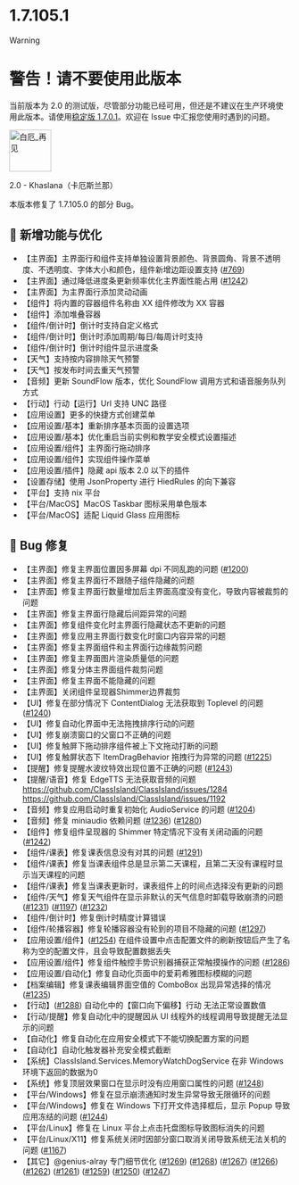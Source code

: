 # 1.7.105.1

> [!warning]
> # 警告！请不要使用此版本
>
> 当前版本为 2.0 的测试版，尽管部分功能已经可用，但还是不建议在生产环境使用此版本。请使用[稳定版 1.7.0.1](https://github.com/ClassIsland/ClassIsland/releases/tag/1.7.0.1)。欢迎在 Issue 中汇报您使用时遇到的问题。

<img src="https://res.classisland.tech/stickers/2.png" height="75" width="75" alt="白厄_再见" title="白厄_再见"/>

2.0 - Khaslana（卡厄斯兰那）

本版本修复了 1.7.105.0 的部分 Bug。

## 🚀 新增功能与优化

- 【主界面】主界面行和组件支持单独设置背景颜色、背景圆角、背景不透明度、不透明度、字体大小和颜色，组件新增边距设置支持 ([#769](https://github.com/ClassIsland/ClassIsland/issues/769))
- 【主界面】通过降低进度条更新频率优化主界面性能占用 ([#1242](https://github.com/ClassIsland/ClassIsland/issues/1242))
- 【主界面】为主界面行添加灵动动画
- 【组件】将内置的容器组件名称由 XX 组件修改为 XX 容器
- 【组件】添加堆叠容器
- 【组件/倒计时】倒计时支持自定义格式
- 【组件/倒计时】倒计时添加周期/每日/每周计时支持
- 【组件/倒计时】倒计时组件显示进度条
- 【天气】支持按内容排除天气预警
- 【天气】按发布时间去重天气预警
- 【音频】更新 SoundFlow 版本，优化 SoundFlow 调用方式和语音服务队列方式
- 【行动】行动【运行】Url 支持 UNC 路径
- 【应用设置】更多的快捷方式创建菜单
- 【应用设置/基本】重新排序基本页面的设置选项
- 【应用设置/基本】优化重启当前实例和教学安全模式设置描述
- 【应用设置/组件】主界面行拖动排序
- 【应用设置/组件】实现组件操作菜单
- 【应用设置/插件】隐藏 api 版本 2.0 以下的插件
- 【设置存储】使用 JsonProperty 进行 HiedRules 的向下兼容
- 【平台】支持 nix 平台
- 【平台/MacOS】MacOS Taskbar 图标采用单色版本
- 【平台/MacOS】适配 Liquid Glass 应用图标

## 🐛 Bug 修复

- 【主界面】修复主界面位置因多屏幕 dpi 不同乱跑的问题 ([#1200](https://github.com/ClassIsland/ClassIsland/issues/1200))
- 【主界面】修复主界面行不跟随子组件隐藏的问题
- 【主界面】修复主界面行数量增加后主界面高度没有变化，导致内容被裁剪的问题
- 【主界面】修复主界面行隐藏后间距异常的问题
- 【主界面】修复组件变化时主界面行隐藏状态不更新的问题
- 【主界面】修复应用主界面行数变化时窗口内容异常的问题
- 【主界面】修复主界面组件和主界面行边缘裁剪问题
- 【主界面】修复主界面图片渲染质量低的问题
- 【主界面】修复分体主界面组件裁剪问题
- 【主界面】修复主界面不能隐藏的问题
- 【主界面】关闭组件呈现器Shimmer边界裁剪
- 【UI】修复在部分情况下 ContentDialog 无法获取到 Toplevel 的问题 ([#1240](https://github.com/ClassIsland/ClassIsland/issues/1240))
- 【UI】修复自动化界面中无法拖拽排序行动的问题
- 【UI】修复崩溃窗口的父窗口不正确的问题
- 【UI】修复触屏下拖动排序组件被上下文拖动打断的问题
- 【UI】修复触屏状态下 ItemDragBehavior 拖拽行为异常的问题 ([#1225](https://github.com/ClassIsland/ClassIsland/issues/1225))
- 【提醒】修复提醒水波纹特效出现位置不正确的问题 ([#1243](https://github.com/ClassIsland/ClassIsland/issues/1243))
- 【提醒/语音】修复 EdgeTTS 无法获取音频的问题 https://github.com/ClassIsland/ClassIsland/issues/1284 https://github.com/ClassIsland/ClassIsland/issues/1192
- 【音频】修复应用启动时重复初始化 AudioService 的问题 ([#1204](https://github.com/ClassIsland/ClassIsland/issues/1204))
- 【音频】修复 miniaudio 依赖问题 ([#1236](https://github.com/ClassIsland/ClassIsland/issues/1236)) ([#1280](https://github.com/ClassIsland/ClassIsland/issues/1280))
- 【组件】修复组件呈现器的 Shimmer 特定情况下没有关闭动画的问题 ([#1242](https://github.com/ClassIsland/ClassIsland/issues/1242))
- 【组件/课表】修复课表信息没有对其的问题 ([#1291](https://github.com/ClassIsland/ClassIsland/issues/1291))
- 【组件/课表】修复当课表组件总是显示第二天课程，且第二天没有课程时显示当天课程的问题
- 【组件/课表】修复当课表更新时，课表组件上的时间点选择没有更新的问题
- 【组件/天气】修复天气组件在显示非默认的天气信息时卸载导致崩溃的问题 ([#1231](https://github.com/ClassIsland/ClassIsland/issues/1231)) ([#1197](https://github.com/ClassIsland/ClassIsland/issues/1197)) ([#1232](https://github.com/ClassIsland/ClassIsland/issues/1232))
- 【组件/倒计时】修复倒计时精度计算错误
- 【组件/轮播容器】修复轮播容器没有轮到的项目不隐藏的问题 ([#1297](https://github.com/ClassIsland/ClassIsland/issues/1297))
- 【应用设置/组件】([#1254](https://github.com/ClassIsland/ClassIsland/issues/1254)) 在组件设置中点击配置文件的刷新按钮后产生了名称为空的配置文件，且会导致配置数据丢失
- 【应用设置/组件】修复组件触控手势识别器捕获正常触摸操作的问题 ([#1286](https://github.com/ClassIsland/ClassIsland/issues/1286))
- 【应用设置/自动化】修复自动化页面中的爱莉希雅图标模糊的问题
- 【档案编辑】修复课表编辑界面空值的 ComboBox 出现异常选择的情况 ([#1235](https://github.com/ClassIsland/ClassIsland/issues/1235))
- 【行动】([#1288](https://github.com/ClassIsland/ClassIsland/issues/1288)) 自动化中的【窗口向下偏移】行动 无法正常设置数值
- 【行动/提醒】修复自动化中的提醒因从 UI 线程外的线程调用导致提醒无法显示的问题
- 【自动化】修复自动化在应用安全模式下不能切换配置方案的问题
- 【自动化】自动化触发器补充安全模式截断
- 【系统】ClassIsland.Services.MemoryWatchDogService 在非 Windows 环境下返回的数据为0
- 【系统】修复顶层效果窗口在显示时没有应用窗口属性的问题 ([#1248](https://github.com/ClassIsland/ClassIsland/issues/1248))
- 【平台/Windows】修复在显示崩溃通知时发生异常导致无限循环的问题
- 【平台/Windows】修复在 Windows 下打开文件选择框后，显示 Popup 导致应用冻结的问题 ([#1244](https://github.com/ClassIsland/ClassIsland/issues/1244))
- 【平台/Linux】修复在 Linux 平台上点击托盘图标导致图标消失的问题
- 【平台/Linux/X11】修复系统关闭时因部分窗口取消关闭导致系统无法关机的问题 ([#1167](https://github.com/ClassIsland/ClassIsland/issues/1167))
- 【其它】@genius-alray 专门细节优化 ([#1269](https://github.com/ClassIsland/ClassIsland/issues/1269)) ([#1268](https://github.com/ClassIsland/ClassIsland/issues/1268)) ([#1267](https://github.com/ClassIsland/ClassIsland/issues/1267)) ([#1266](https://github.com/ClassIsland/ClassIsland/issues/1266)) ([#1262](https://github.com/ClassIsland/ClassIsland/issues/1262)) ([#1261](https://github.com/ClassIsland/ClassIsland/issues/1261)) ([#1259](https://github.com/ClassIsland/ClassIsland/issues/1259)) ([#1250](https://github.com/ClassIsland/ClassIsland/issues/1250)) ([#1247](https://github.com/ClassIsland/ClassIsland/issues/1247))

<!-- generated by git-cliff -->
